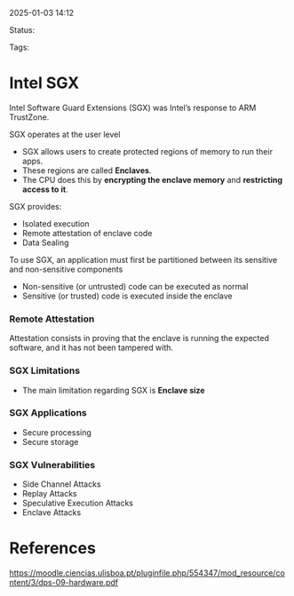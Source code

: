 2025-01-03 14:12

Status: 

Tags: 

# Intel SGX

Intel Software Guard Extensions (SGX) was Intel’s response to ARM TrustZone.

SGX operates at the user level
- SGX allows users to create protected regions of memory to run their apps.
- These regions are called **Enclaves**.
- The CPU does this by **encrypting the enclave memory** and **restricting access to it**.

SGX provides:
- Isolated execution
- Remote attestation of enclave code
- Data Sealing

To use SGX, an application must first be partitioned between its sensitive and non-sensitive components
- Non-sensitive (or untrusted) code can be executed as normal
- Sensitive (or trusted) code is executed inside the enclave

### Remote Attestation
Attestation consists in proving that the enclave is running the expected software, and it has not been tampered with.

### SGX Limitations
- The main limitation regarding SGX is **Enclave size**

### SGX Applications
- Secure processing
- Secure storage

### SGX Vulnerabilities
- Side Channel Attacks
- Replay Attacks
- Speculative Execution Attacks
- Enclave Attacks

# References

https://moodle.ciencias.ulisboa.pt/pluginfile.php/554347/mod_resource/content/3/dps-09-hardware.pdf